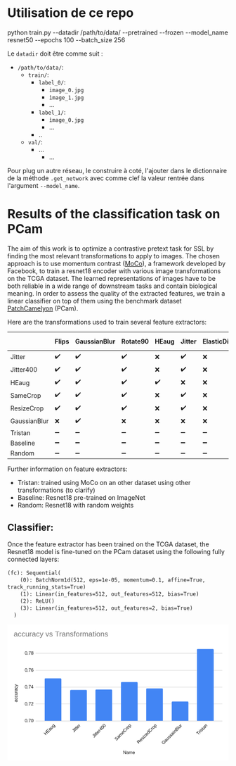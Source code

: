 # Utilisation de ce repo

python train.py --datadir /path/to/data/ --pretrained --frozen --model_name resnet50 --epochs 100 --batch_size 256

Le `datadir` doit être comme suit : 

* `/path/to/data/`:
    * `train/`:
        * `label_0/`:
            * `image_0.jpg`
            * `ìmage_1.jpg`
            * ...
        * `label_1/`:
            * `ìmage_0.jpg`
            * ...
        *  ..
    * `val/`:
        * ...
            * ...

Pour plug un autre réseau, le construire à coté, l'ajouter dans le dictionnaire de la méthode `.get_network` avec comme clef 
la valeur rentrée dans l'argument `--model_name`.

# Results of the classification task on PCam

The aim of this work is to optimize a contrastive pretext task for SSL by finding the most relevant transformations to apply to images. The chosen approach is to use momentum contrast ([MoCo](https://github.com/facebookresearch/moco)), a framework developed by Facebook, to train a resnet18 encoder with various image transformations on the TCGA dataset. The learned representations of images have to be both reliable in a wide range of downstream tasks and contain biological meaning. In order to assess the quality of the extracted features, we train a linear classifier on top of them using the benchmark dataset [PatchCamelyon](http://basveeling.nl/posts/pcam/) (PCam).    

Here are the transformations used to train several feature extractors:   


|              | Flips              | GaussianBlur       | Rotate90           | HEaug              | Jitter             | ElasticDistorsion  | DifferentCrops     | CropAndResize      | N°epochs for MoCo  |
|--------------|--------------------|--------------------|--------------------|--------------------|--------------------|--------------------|--------------------|--------------------|--------------------|
| Jitter       | :heavy_check_mark: | :heavy_check_mark: | :heavy_check_mark: | :x:                | :heavy_check_mark: | :x:                | :heavy_check_mark: | :x:                | 200                |
| Jitter400    | :heavy_check_mark: | :heavy_check_mark: | :heavy_check_mark: | :x:                | :heavy_check_mark: | :x:                | :heavy_check_mark: | :x:                | 400                |
| HEaug        | :heavy_check_mark: | :heavy_check_mark: | :heavy_check_mark: | :heavy_check_mark: | :x:                | :x:                | :heavy_check_mark: | :x:                | 200                |
| SameCrop     | :heavy_check_mark: | :heavy_check_mark: | :heavy_check_mark: | :x:                | :heavy_check_mark: | :x:                | :x:                | :x:                | 200                |
| ResizeCrop   | :heavy_check_mark: | :heavy_check_mark: | :heavy_check_mark: | :x:                | :heavy_check_mark: | :x:                | :x:                | :heavy_check_mark: | 200                |
| GaussianBlur | :x:                | :heavy_check_mark: | :x:                | :x:                | :x:                | :x:                | :x:                | :x:                | 200                |
| Tristan      | :heavy_minus_sign: | :heavy_minus_sign: | :heavy_minus_sign: | :heavy_minus_sign: | :heavy_minus_sign: | :heavy_minus_sign: | :heavy_minus_sign: | :heavy_minus_sign: | :heavy_minus_sign: |
| Baseline     | :heavy_minus_sign: | :heavy_minus_sign: | :heavy_minus_sign: | :heavy_minus_sign: | :heavy_minus_sign: | :heavy_minus_sign: | :heavy_minus_sign: | :heavy_minus_sign: | :heavy_minus_sign: |
| Random       | :heavy_minus_sign: | :heavy_minus_sign: | :heavy_minus_sign: | :heavy_minus_sign: | :heavy_minus_sign: | :heavy_minus_sign: | :heavy_minus_sign: | :heavy_minus_sign: | :heavy_minus_sign: |

Further information on feature extractors:
   * Tristan: trained using MoCo on an other dataset using other transformations (to clarify)
   * Baseline: Resnet18 pre-trained on ImageNet
   * Random: Resnet18 with random weights   

## Classifier:   
Once the feature extractor has been trained on the TCGA dataset, the Resnet18 model is fine-tuned on the PCam dataset using the following fully connected layers: 
```  
(fc): Sequential(
    (0): BatchNorm1d(512, eps=1e-05, momentum=0.1, affine=True, track_running_stats=True)
    (1): Linear(in_features=512, out_features=512, bias=True)
    (2): ReLU()
    (3): Linear(in_features=512, out_features=2, bias=True)
  )
```
![Accuracy on the classification task](./assets/results.png)
